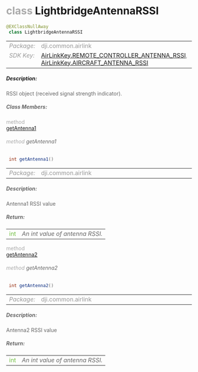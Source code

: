 <div class="article"><h1 ><font color="#AAA">class </font>LightbridgeAntennaRSSI</h1></div>

~~~java
@EXClassNullAway
 class LightbridgeAntennaRSSI 
~~~

<html><table class="table-supportedby"><tr valign="top"><td width=15%><font color="#999"><i>Package:</i></td><td width=85%><font color="#999">dji.common.airlink</td></tr><tr valign="top"><td width=15%><font color="#999"><i>SDK Key:</i></td><td width=85%><font color="#999"><a href="/Components/KeyManager/DJIAirLinkKey.html#airlinkkey_remote_controller_antenna_rssi_key">AirLinkKey.REMOTE_CONTROLLER_ANTENNA_RSSI</a>, <a href="/Components/KeyManager/DJIAirLinkKey.html#airlinkkey_aircraft_antenna_rssi_key">AirLinkKey.AIRCRAFT_ANTENNA_RSSI</a></td></tr></table></html>



##### Description:



<font color="#666">RSSI object (received signal strength indicator).



##### Class Members:

<div class="api-row" id="djilbairlink_djilightbridgeantennarssi_antenna1"><div class="api-col left"></div><div class="api-col middle" style="color:#AAA">method</div><div class="api-col right"><a class="trigger" href="#djilbairlink_djilightbridgeantennarssi_antenna1_inline">getAntenna1</a></div></div><div class="inline-doc" id="djilbairlink_djilightbridgeantennarssi_antenna1_inline"

><div class="article"><h6 ><font color="#AAA">method </font>getAntenna1</h6></div>

~~~java
 int getAntenna1() 
~~~

<html><table class="table-supportedby"><tr valign="top"><td width=15%><font color="#999"><i>Package:</i></td><td width=85%><font color="#999">dji.common.airlink</td></tr></table></html>



##### Description:



<font color="#666">Antenna1 RSSI value



##### Return:

<html><table class="table-inline-parameters"><tr valign="top"><td><font color="#70BF41">int</td><td><font color="#666"><i>An int value of antenna RSSI.</i></td></tr></table></html></div>

<div class="api-row" id="djilbairlink_djilightbridgeantennarssi_antenna2"><div class="api-col left"></div><div class="api-col middle" style="color:#AAA">method</div><div class="api-col right"><a class="trigger" href="#djilbairlink_djilightbridgeantennarssi_antenna2_inline">getAntenna2</a></div></div><div class="inline-doc" id="djilbairlink_djilightbridgeantennarssi_antenna2_inline"

><div class="article"><h6 ><font color="#AAA">method </font>getAntenna2</h6></div>

~~~java
 int getAntenna2() 
~~~

<html><table class="table-supportedby"><tr valign="top"><td width=15%><font color="#999"><i>Package:</i></td><td width=85%><font color="#999">dji.common.airlink</td></tr></table></html>



##### Description:



<font color="#666">Antenna2 RSSI value



##### Return:

<html><table class="table-inline-parameters"><tr valign="top"><td><font color="#70BF41">int</td><td><font color="#666"><i>An int value of antenna RSSI.</i></td></tr></table></html></div>


